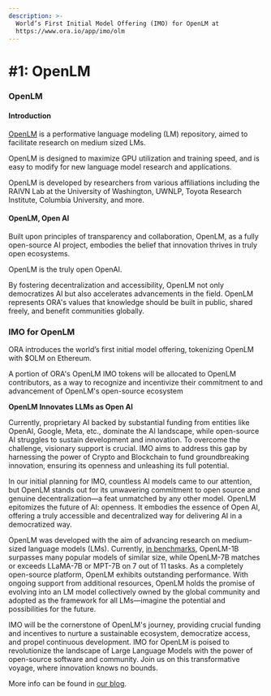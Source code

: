 ```yaml
---
description: >-
  World’s First Initial Model Offering (IMO) for OpenLM at
  https://www.ora.io/app/imo/olm
---
```


# #1: OpenLM

### **OpenLM** <a href="#heading-openlm" id="heading-openlm"></a>

#### Introduction <a href="#heading-introduction" id="heading-introduction"></a>

[OpenLM](https://github.com/mlfoundations/open\_lm) is a performative language modeling (LM) repository, aimed to facilitate research on medium sized LMs.

OpenLM is designed to maximize GPU utilization and training speed, and is easy to modify for new language model research and applications.

OpenLM is developed by researchers from various affiliations including the RAIVN Lab at the University of Washington, UWNLP, Toyota Research Institute, Columbia University, and more.

#### OpenLM, Open AI <a href="#heading-openlm-open-ai" id="heading-openlm-open-ai"></a>

Built upon principles of transparency and collaboration, OpenLM, as a fully open-source AI project, embodies the belief that innovation thrives in truly open ecosystems.

OpenLM is the truly open OpenAI.

By fostering decentralization and accessibility, OpenLM not only democratizes AI but also accelerates advancements in the field. OpenLM represents ORA's values that knowledge should be built in public, shared freely, and benefit communities globally.

### **IMO for OpenLM**

ORA introduces the world’s first initial model offering, tokenizing OpenLM with $OLM on Ethereum.

A portion of ORA's OpenLM IMO tokens will be allocated to OpenLM contributors, as a way to recognize and incentivize their commitment to and advancement of OpenLM's open-source ecosystem

**OpenLM Innovates LLMs as Open AI**

Currently, proprietary AI backed by substantial funding from entities like OpenAI, Google, Meta, etc., dominate the AI landscape, while open-source AI struggles to sustain development and innovation. To overcome the challenge, visionary support is crucial. IMO aims to address this gap by harnessing the power of Crypto and Blockchain to fund groundbreaking innovation, ensuring its openness and unleashing its full potential.

In our initial planning for IMO, countless AI models came to our attention, but OpenLM stands out for its unwavering commitment to open source and genuine decentralization—a feat unmatched by any other model. OpenLM epitomizes the future of AI: openness. It embodies the essence of Open AI, offering a truly accessible and decentralized way for delivering AI in a democratized way.

OpenLM was developed with the aim of advancing research on medium-sized language models (LMs). Currently, [in benchmarks](https://laion.ai/blog/open-lm/), OpenLM-1B surpasses many popular models of similar size, while OpenLM-7B matches or exceeds LLaMA-7B or MPT-7B on 7 out of 11 tasks. As a completely open-source platform, OpenLM exhibits outstanding performance. With ongoing support from additional resources, OpenLM holds the promise of evolving into an LM model collectively owned by the global community and adopted as the framework for all LMs—imagine the potential and possibilities for the future.

IMO will be the cornerstone of OpenLM's journey, providing crucial funding and incentives to nurture a sustainable ecosystem, democratize access, and propel continuous development. IMO for OpenLM is poised to revolutionize the landscape of Large Language Models with the power of open-source software and community. Join us on this transformative voyage, where innovation knows no bounds.

More info can be found in [our blog](https://mirror.xyz/orablog.eth/X3DYXDHnjkpB-DOz88DZO5RdfZPxxRi5j53bxttNgsk).
